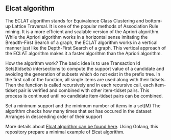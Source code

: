 ## Elcat algorithm

The ECLAT algorithm stands for Equivalence Class Clustering and bottom-up Lattice Traversal. It is one of the popular methods of Association Rule mining. It is a more efficient and scalable version of the Apriori algorithm. While the Apriori algorithm works in a horizontal sense imitating the Breadth-First Search of a graph, the ECLAT algorithm works in a vertical manner just like the Depth-First Search of a graph. This vertical approach of the ECLAT algorithm makes it a faster algorithm than the Apriori algorithm.

How the algorithm work?
The basic idea is to use Transaction Id Sets(tidsets) intersections to compute the support value of a candidate and avoiding the generation of subsets which do not exist in the prefix tree. In the first call of the function, all single items are used along with their tidsets. Then the function is called recursively and in each recursive call, each item-tidset pair is verified and combined with other item-tidset pairs. This process is continued until no candidate item-tidset pairs can be combined.


   Set a minimum support and the minimum number of items in a set(M)
   The algorithm checks how many times that set has occured in the dataset
   Arranges in descending order of their support

More details about [Elcat algorithm can be found here](https://www.geeksforgeeks.org/ml-eclat-algorithm).
Using Golang, this repository prepare a minimal example of Elcat algorithm.

